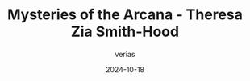 ---
title: 'Mysteries of the Arcana - Theresa Zia Smith-Hood'
alt: 'Mysteries of the Arcana'
date: '2024-10-18'
author: 'verias'
artist: 'Keira'
---